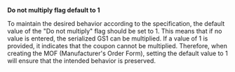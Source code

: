 **Do not multiply flag default to 1**

To maintain the desired behavior according to the specification, the default value of the "Do not multiply" flag should be set to 1. This means that if no value is entered, the serialized GS1 can be multiplied. If a value of 1 is provided, it indicates that the coupon cannot be multiplied. Therefore, when creating the MOF (Manufacturer's Order Form), setting the default value to 1 will ensure that the intended behavior is preserved.
<!--stackedit_data:
eyJoaXN0b3J5IjpbMjEyMTQyNzk1NywzNjc0MzIxMjksLTExMj
Q4NjI3NTYsLTEyODQxMzU1NzUsMTMyOTkzMTI1MiwtODM4MDk0
MTMzLC0xMzI3MDg2NTMwLC0xNTAwMjMyMTM1LDkxNjIyNjA5NC
wtMTc2OTUzNjE0NiwtMTYwMzE0ODA1MywtOTkxMTI2NDM5LDIw
MzE5OTY5ODMsLTUyODk2NTQ0OSwtNzE3MjYwMjc4LDExNjAxMz
E5MzYsMTUxNjY0NjQ3Nyw0MDk4NDA4ODQsLTkyMjQzNDU5Nl19

-->